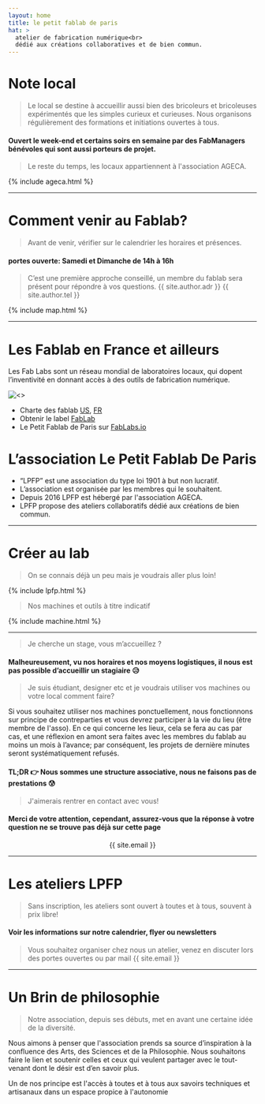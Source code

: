 ```yaml
---
layout: home
title: le petit fablab de paris
hat: >
  atelier de fabrication numérique<br>
  dédié aux créations collaboratives et de bien commun.
---
```


# Note local

>Le local se destine à accueillir aussi bien des bricoleurs et bricoleuses expérimentés que les simples curieux et curieuses. Nous organisons régulièrement des formations et initiations ouvertes à tous.

#### Ouvert le week-end et certains soirs en semaine par des FabManagers bénévoles qui sont aussi porteurs de projet.

>Le reste du temps, les locaux appartiennent à l'association AGECA.

{% include ageca.html %}

---

# Comment venir au Fablab?

>Avant de venir, vérifier sur le calendrier les horaires et présences.

#### portes ouverte: Samedi et Dimanche de 14h à 16h

>C’est une première approche conseillé, un membre du fablab sera présent pour répondre à vos questions.
>**<i class="fa fa-map-marker"></i>** {{ site.author.adr }}
>**<i class="fa fa-mobile"></i>** {{ site.author.tel }}

{% include map.html %}

---

# Les Fablab en France et ailleurs
Les Fab Labs sont un réseau mondial de laboratoires locaux, qui dopent l’inventivité en donnant accès à des outils de fabrication numérique.

![<>](https://lpfp.github.io/assets/img/tmp/fablab.png)

* Charte des fablab [US](http://fab.cba.mit.edu/about/charter/), [FR](http://imaginationforpeople.org/wiki/workgroup/fablab-fr/charte_v2)
* Obtenir le label [FabLab](http://wiki.fablab.is/wiki/ConditionsForFabLabLabel)
* Le Petit Fablab de Paris sur [FabLabs.io](https://www.fablabs.io/lepetitfablabdeparis)


# L’association Le Petit Fablab De Paris

* “LPFP” est une association du type loi 1901 à but non lucratif.
* L’association est organisée par les membres qui le souhaitent.
* Depuis 2016 LPFP est hébergé par l'association AGECA.
* LPFP propose des ateliers collaboratifs dédié aux créations de bien commun.

---

# Créer au lab

>On se connais déjà un peu mais je voudrais aller plus loin!

{% include lpfp.html %}

>Nos machines et outils à titre indicatif

{% include machine.html %}

---

>Je cherche un stage, vous m’accueillez ?

#### Malheureusement, vu nos horaires et nos moyens logistiques, il nous est pas possible d’accueillir un stagiaire :disappointed_relieved:

>Je suis étudiant, designer etc et je voudrais utiliser vos machines ou votre local comment faire?

Si vous souhaitez utiliser nos machines ponctuellement, nous fonctionnons sur principe de contreparties et vous devrez participer à la vie du lieu (être membre de l'asso). En ce qui concerne les lieux, cela se fera au cas par cas, et une réflexion en amont sera faites avec les membres du fablab au moins un mois à l’avance; par conséquent, les projets de dernière minutes seront systématiquement refusés.

#### TL;DR :point_right: Nous sommes une structure associative, nous ne faisons pas de prestations :cold_sweat:

>J'aimerais rentrer en contact avec vous!

#### Merci de votre attention, cependant, assurez-vous que la réponse à votre question ne se trouve pas déjà sur cette page

<center>{{ site.email }}</center>

---

# Les ateliers LPFP

>Sans inscription, les ateliers sont ouvert à toutes et à tous, souvent à prix libre!

#### Voir les informations sur notre calendrier, flyer ou newsletters

>Vous souhaitez organiser chez nous un atelier, venez en discuter lors des portes ouvertes ou par mail
>{{ site.email }}

---

# Un Brin de philosophie

>Notre association, depuis ses débuts, met en avant une certaine idée de la diversité.

Nous aimons à penser que l'association prends sa source d’inspiration à la confluence des Arts, des Sciences et de la Philosophie. Nous souhaitons faire le lien et soutenir celles et ceux qui veulent partager avec le tout-venant dont le désir est d’en savoir plus.

Un de nos principe est l'accès à toutes et à tous aux savoirs techniques et artisanaux dans un espace propice à l'autonomie
